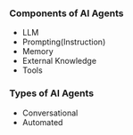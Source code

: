 ### Components of AI Agents
- LLM
- Prompting(Instruction)
- Memory
- External Knowledge
- Tools


### Types of AI Agents
- Conversational
- Automated

